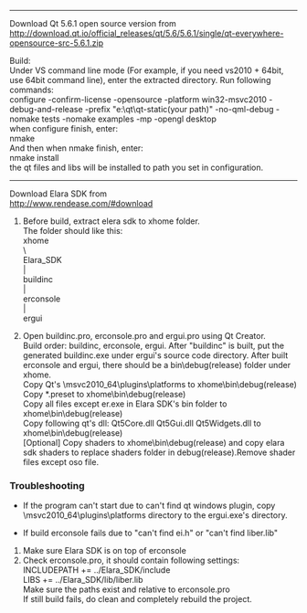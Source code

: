 ***
Download Qt 5.6.1 open source version from  
http://download.qt.io/official_releases/qt/5.6/5.6.1/single/qt-everywhere-opensource-src-5.6.1.zip
  
Build:  
Under VS command line mode (For example, if you need vs2010 + 64bit, use 64bit command line), enter the extracted directory. Run following commands:  
configure -confirm-license -opensource -platform win32-msvc2010 -debug-and-release -prefix "e:\qt\qt-static(your path)" -no-qml-debug -nomake tests -nomake examples -mp -opengl desktop  
when configure finish, enter:  
nmake  
And then when nmake finish, enter:  
nmake install  
the qt files and libs will be installed to path you set in configuration.

***
Download Elara SDK from  
http://www.rendease.com/#download
  
1. Before build, extract elera sdk to xhome folder.  
The folder should like this:  
xhome  
  \  
    Elara_SDK  
   |  
    buildinc  
   |  
    erconsole  
   |  
    ergui  
  
2. Open buildinc.pro, erconsole.pro and ergui.pro using Qt Creator.  
Build order: buildinc, erconsole, ergui.
After "buildinc" is built, put the generated buildinc.exe under ergui's source code directory.
After built erconsole and ergui, there should be a bin\debug(release) folder under xhome.  
Copy Qt's \msvc2010_64\plugins\platforms to xhome\bin\debug(release)  
Copy *.preset to xhome\bin\debug(release)  
Copy all files except er.exe in Elara SDK's bin folder to xhome\bin\debug(release)  
Copy following qt's dll: Qt5Core.dll Qt5Gui.dll Qt5Widgets.dll to xhome\bin\debug(release)  
[Optional] Copy shaders to xhome\bin\debug(release) and copy elara sdk shaders to replace shaders folder in debug(release).Remove shader files except oso file.
  
### Troubleshooting
  
- If the program can't start due to can't find qt windows plugin, copy \msvc2010_64\plugins\platforms directory to the ergui.exe's directory.

- If build erconsole fails due to "can't find ei.h" or "can't find liber.lib"  
1. Make sure Elara SDK is on top of erconsole  
2. Check erconsole.pro, it should contain following settings:  
INCLUDEPATH += ../Elara_SDK/include  
LIBS += ../Elara_SDK/lib/liber.lib  
Make sure the paths exist and relative to erconsole.pro  
If still build fails, do clean and completely rebuild the project.  